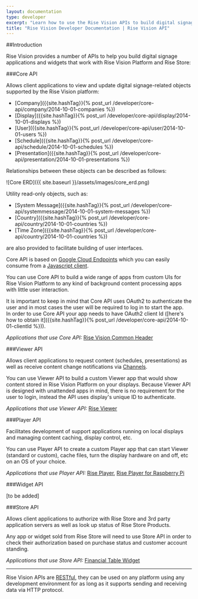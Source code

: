 ```yaml
---
layout: documentation
type: developer
excerpt: "Learn how to use the Rise Vision APIs to build digital signage applications and widgets"
title: "Rise Vision Developer Documentation | Rise Vision API"
---
```

##Introduction

Rise Vision provides a number of APIs to help you build digital signage applications and widgets that work with Rise Vision Platform and Rise Store:


###Core API

Allows client applications to view and update digital signage-related objects supported by the Rise Vision platform:

- [Company]({{site.hashTag}}{% post_url /developer/core-api/company/2014-10-01-companies %})
- [Display]({{site.hashTag}}{% post_url /developer/core-api/display/2014-10-01-displays %})
- [User]({{site.hashTag}}{% post_url /developer/core-api/user/2014-10-01-users %})
- [Schedule]({{site.hashTag}}{% post_url /developer/core-api/schedule/2014-10-01-schedules %})
- [Presentation]({{site.hashTag}}{% post_url /developer/core-api/presentation/2014-10-01-presentations %})
  

Relationships between these objects can be described as follows:

![Core ERD]({{ site.baseurl }}/assets/images/core_erd.png)

Utility read-only objects, such as:

- [System Message]({{site.hashTag}}{% post_url /developer/core-api/systemmessage/2014-10-01-system-messages %})
- [Country]({{site.hashTag}}{% post_url /developer/core-api/country/2014-10-01-countries %})
- [Time Zone]({{site.hashTag}}{% post_url /developer/core-api/country/2014-10-01-countries %})

are also provided to facilitate building of user interfaces.

Core API is based on [Google Cloud Endpoints](https://cloud.google.com/appengine/docs/java/endpoints/) which you can easily consume from a [Javascript client](https://cloud.google.com/appengine/docs/java/endpoints/consume_js).

You can use Core API to build a wide range of apps from custom UIs for Rise Vision Platform to any kind of background content processing apps with little user interaction.

It is important to keep in mind that Core API uses OAuth2 to authenticate the user and in most cases the user will be required to log in to start the app.    
In order to use Core API your app needs to have OAuth2 client Id ([here's how to obtain it]({{site.hashTag}}{% post_url /developer/core-api/2014-10-01-clientId %})).

*Applications that use Core API:* [Rise Vision Common Header](https://github.com/Rise-Vision/common-header)


###Viewer API

Allows client applications to request content (schedules, presentations) as well as receive content change notifications via [Channels](https://cloud.google.com/appengine/docs/java/channel/).

You can use Viewer API to build a custom Viewer app that would show content stored in Rise Vision Platform on your displays.
Because Viewer API is designed with unattended apps in mind, there is no requirement for the user to login, instead the API uses display's unique ID to authenticate.

*Applications that use Viewer API:* [Rise Viewer](https://github.com/Rise-Vision/viewer)


###Player API

Facilitates development of support applications running on local displays and managing content caching, display control, etc.

You can use Player API to create a custom Player app that can start Viewer (standard or custom), cache files, turn the display hardware on and off, etc on an OS of your choice.

*Applications that use Player API:* [Rise Player](https://github.com/Rise-Vision/player-native), [Rise Player for Raspberry Pi](https://github.com/Rise-Vision/player-raspberrypi)

###Widget API


[to be added]


###Store API

Allows client applications to authorize with Rise Store and 3rd party application servers as well as look up status of Rise Store Products.

Any app or widget sold from Rise Store will need to use Store API in order to check their authorization based on purchase status and customer account standing.

*Applications that use Store API:* [Financial Table Widget](https://github.com/Rise-Vision/widget-financial-table)

---

Rise Vision APIs are [RESTful](http://en.wikipedia.org/wiki/Representational_state_transfer), they can be used on any platform using any development environment for as long as it supports sending and receiving data via HTTP protocol.
